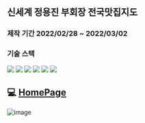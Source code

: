 ## 신세계 정용진 부회장 전국맛집지도

### 제작 기간 2022/02/28 ~ 2022/03/02

### 기술 스택 
<img src="https://img.shields.io/badge/HTML5-E34F26?style=flat-square&logo=HTML5&logoColor=white"/></a> <img src="https://img.shields.io/badge/CSS3-1572B6?style=flat-square&logo=CSS3&logoColor=white"/></a> <img src="https://img.shields.io/badge/JavaScript-F7DF1E?style=flat-square&logo=JavaScript&logoColor=white"/></a> <img src="https://img.shields.io/badge/Node.js-339933?style=flat-square&logo=Node.js&logoColor=white"/></a> <img src="https://img.shields.io/badge/Next.js-000000?style=flat-square&logo=Next.js&logoColor=white"/></a> <img src="https://img.shields.io/badge/Vercel-000000?style=flat-square&logo=Vercel&logoColor=white"/></a>

## :computer: [HomePage](https://jyj-map.vercel.app/)

![image](https://user-images.githubusercontent.com/40623433/157261779-49bec171-943c-45d9-a516-ed3f39eb3225.png)
